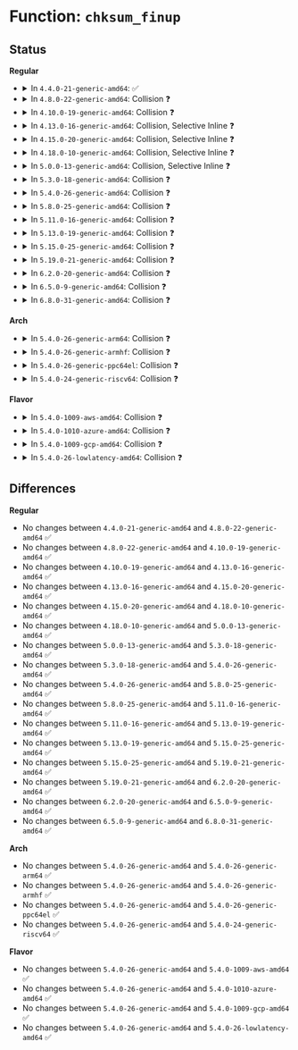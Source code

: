 # Function: <code>chksum_finup</code>

## Status
<b>Regular</b>
<ul>
<li>
<details>
<summary>In <code>4.4.0-21-generic-amd64</code>: ✅</summary>

```c
int chksum_finup(struct shash_desc * desc, const u8 * data, unsigned int len, u8 * out)
```

```json
{
  "name": "chksum_finup",
  "collision_type": "Unique Static",
  "inline_type": "No",
  "funcs": [
    {
      "addr": 18446744071582693376,
      "name": "chksum_finup",
      "external": false,
      "loc": "crypto/crc32c_generic.c:112",
      "file": "crypto/crc32c_generic.c",
      "inline": "seen, unknown",
      "caller_inline": [],
      "caller_func": []
    }
  ],
  "symbols": [
    {
      "addr": 18446744071582693376,
      "name": "chksum_finup",
      "section": ".text",
      "bind": "STB_LOCAL",
      "size": 32
    },
    {
      "addr": 18446744071582693648,
      "name": "chksum_finup",
      "section": ".text",
      "bind": "STB_LOCAL",
      "size": 32
    }
  ]
}
```
</details>
</li>
<li>
<details>
<summary>In <code>4.8.0-22-generic-amd64</code>: Collision ❓</summary>

```c
int chksum_finup(struct shash_desc * desc, const u8 * data, unsigned int len, u8 * out)
```

```json
{
  "name": "chksum_finup",
  "collision_type": "Static-Static Collision",
  "inline_type": "No",
  "funcs": [
    {
      "addr": 18446744071582953568,
      "name": "chksum_finup",
      "external": false,
      "loc": "crypto/crc32c_generic.c:112",
      "file": "crypto/crc32c_generic.c",
      "inline": "seen, unknown",
      "caller_inline": [],
      "caller_func": []
    },
    {
      "addr": 0,
      "name": "chksum_finup",
      "external": false,
      "loc": "crypto/crct10dif_generic.c:75",
      "file": "crypto/crct10dif_generic.c",
      "inline": "seen, unknown",
      "caller_inline": [],
      "caller_func": []
    }
  ],
  "symbols": [
    {
      "addr": 18446744071582953568,
      "name": "chksum_finup",
      "section": ".text",
      "bind": "STB_LOCAL",
      "size": 32
    },
    {
      "addr": 18446744071582953840,
      "name": "chksum_finup",
      "section": ".text",
      "bind": "STB_LOCAL",
      "size": 32
    }
  ]
}
```
</details>
</li>
<li>
<details>
<summary>In <code>4.10.0-19-generic-amd64</code>: Collision ❓</summary>

```c
int chksum_finup(struct shash_desc * desc, const u8 * data, unsigned int len, u8 * out)
```

```json
{
  "name": "chksum_finup",
  "collision_type": "Static-Static Collision",
  "inline_type": "No",
  "funcs": [
    {
      "addr": 18446744071583057552,
      "name": "chksum_finup",
      "external": false,
      "loc": "crypto/crc32c_generic.c:112",
      "file": "crypto/crc32c_generic.c",
      "inline": "seen, unknown",
      "caller_inline": [],
      "caller_func": []
    },
    {
      "addr": 0,
      "name": "chksum_finup",
      "external": false,
      "loc": "crypto/crct10dif_generic.c:75",
      "file": "crypto/crct10dif_generic.c",
      "inline": "seen, unknown",
      "caller_inline": [],
      "caller_func": []
    }
  ],
  "symbols": [
    {
      "addr": 18446744071583057552,
      "name": "chksum_finup",
      "section": ".text",
      "bind": "STB_LOCAL",
      "size": 32
    },
    {
      "addr": 18446744071583057824,
      "name": "chksum_finup",
      "section": ".text",
      "bind": "STB_LOCAL",
      "size": 32
    }
  ]
}
```
</details>
</li>
<li>
<details>
<summary>In <code>4.13.0-16-generic-amd64</code>: Collision, Selective Inline ❓</summary>

```c
int chksum_finup(struct shash_desc * desc, const u8 * data, unsigned int len, u8 * out)
```

```json
{
  "name": "chksum_finup",
  "collision_type": "Static-Static Collision",
  "inline_type": "Selective",
  "funcs": [
    {
      "addr": 18446744071583112656,
      "name": "chksum_finup",
      "external": false,
      "loc": "crypto/crc32c_generic.c:112",
      "file": "crypto/crc32c_generic.c",
      "inline": "seen, unknown",
      "caller_inline": [],
      "caller_func": []
    },
    {
      "addr": 18446744071583112848,
      "name": "chksum_finup",
      "external": false,
      "loc": "crypto/crct10dif_generic.c:75",
      "file": "crypto/crct10dif_generic.c",
      "inline": "not declared, inlined",
      "caller_inline": [],
      "caller_func": []
    }
  ],
  "symbols": [
    {
      "addr": 18446744071583112656,
      "name": "chksum_finup",
      "section": ".text",
      "bind": "STB_LOCAL",
      "size": 32
    },
    {
      "addr": 18446744071583112848,
      "name": "chksum_finup",
      "section": ".text",
      "bind": "STB_LOCAL",
      "size": 32
    }
  ]
}
```
</details>
</li>
<li>
<details>
<summary>In <code>4.15.0-20-generic-amd64</code>: Collision, Selective Inline ❓</summary>

```c
int chksum_finup(struct shash_desc * desc, const u8 * data, unsigned int len, u8 * out)
```

```json
{
  "name": "chksum_finup",
  "collision_type": "Static-Static Collision",
  "inline_type": "Selective",
  "funcs": [
    {
      "addr": 18446744071583286592,
      "name": "chksum_finup",
      "external": false,
      "loc": "crypto/crc32c_generic.c:112",
      "file": "crypto/crc32c_generic.c",
      "inline": "seen, unknown",
      "caller_inline": [],
      "caller_func": []
    },
    {
      "addr": 18446744071583286784,
      "name": "chksum_finup",
      "external": false,
      "loc": "crypto/crct10dif_generic.c:75",
      "file": "crypto/crct10dif_generic.c",
      "inline": "not declared, inlined",
      "caller_inline": [],
      "caller_func": []
    }
  ],
  "symbols": [
    {
      "addr": 18446744071583286592,
      "name": "chksum_finup",
      "section": ".text",
      "bind": "STB_LOCAL",
      "size": 32
    },
    {
      "addr": 18446744071583286784,
      "name": "chksum_finup",
      "section": ".text",
      "bind": "STB_LOCAL",
      "size": 32
    }
  ]
}
```
</details>
</li>
<li>
<details>
<summary>In <code>4.18.0-10-generic-amd64</code>: Collision, Selective Inline ❓</summary>

```c
int chksum_finup(struct shash_desc * desc, const u8 * data, unsigned int len, u8 * out)
```

```json
{
  "name": "chksum_finup",
  "collision_type": "Static-Static Collision",
  "inline_type": "Selective",
  "funcs": [
    {
      "addr": 18446744071583495040,
      "name": "chksum_finup",
      "external": false,
      "loc": "crypto/crc32c_generic.c:113",
      "file": "crypto/crc32c_generic.c",
      "inline": "seen, unknown",
      "caller_inline": [],
      "caller_func": []
    },
    {
      "addr": 18446744071583495232,
      "name": "chksum_finup",
      "external": false,
      "loc": "crypto/crct10dif_generic.c:75",
      "file": "crypto/crct10dif_generic.c",
      "inline": "not declared, inlined",
      "caller_inline": [],
      "caller_func": []
    }
  ],
  "symbols": [
    {
      "addr": 18446744071583495040,
      "name": "chksum_finup",
      "section": ".text",
      "bind": "STB_LOCAL",
      "size": 32
    },
    {
      "addr": 18446744071583495232,
      "name": "chksum_finup",
      "section": ".text",
      "bind": "STB_LOCAL",
      "size": 32
    }
  ]
}
```
</details>
</li>
<li>
<details>
<summary>In <code>5.0.0-13-generic-amd64</code>: Collision, Selective Inline ❓</summary>

```c
int chksum_finup(struct shash_desc * desc, const u8 * data, unsigned int len, u8 * out)
```

```json
{
  "name": "chksum_finup",
  "collision_type": "Static-Static Collision",
  "inline_type": "Selective",
  "funcs": [
    {
      "addr": 18446744071583616304,
      "name": "chksum_finup",
      "external": false,
      "loc": "crypto/crc32c_generic.c:113",
      "file": "crypto/crc32c_generic.c",
      "inline": "seen, unknown",
      "caller_inline": [],
      "caller_func": []
    },
    {
      "addr": 18446744071583616496,
      "name": "chksum_finup",
      "external": false,
      "loc": "crypto/crct10dif_generic.c:75",
      "file": "crypto/crct10dif_generic.c",
      "inline": "not declared, inlined",
      "caller_inline": [],
      "caller_func": []
    }
  ],
  "symbols": [
    {
      "addr": 18446744071583616304,
      "name": "chksum_finup",
      "section": ".text",
      "bind": "STB_LOCAL",
      "size": 32
    },
    {
      "addr": 18446744071583616496,
      "name": "chksum_finup",
      "section": ".text",
      "bind": "STB_LOCAL",
      "size": 32
    }
  ]
}
```
</details>
</li>
<li>
<details>
<summary>In <code>5.3.0-18-generic-amd64</code>: Collision ❓</summary>

```c
int chksum_finup(struct shash_desc * desc, const u8 * data, unsigned int len, u8 * out)
```

```json
{
  "name": "chksum_finup",
  "collision_type": "Static-Static Collision",
  "inline_type": "No",
  "funcs": [
    {
      "addr": 18446744071583802400,
      "name": "chksum_finup",
      "external": false,
      "loc": "crypto/crc32c_generic.c:108",
      "file": "crypto/crc32c_generic.c",
      "inline": "seen, unknown",
      "caller_inline": [],
      "caller_func": []
    },
    {
      "addr": 18446744071583802624,
      "name": "chksum_finup",
      "external": false,
      "loc": "crypto/crct10dif_generic.c:74",
      "file": "crypto/crct10dif_generic.c",
      "inline": "seen, unknown",
      "caller_inline": [],
      "caller_func": []
    }
  ],
  "symbols": [
    {
      "addr": 18446744071583802400,
      "name": "chksum_finup",
      "section": ".text",
      "bind": "STB_LOCAL",
      "size": 32
    },
    {
      "addr": 18446744071583802624,
      "name": "chksum_finup",
      "section": ".text",
      "bind": "STB_LOCAL",
      "size": 32
    }
  ]
}
```
</details>
</li>
<li>
<details>
<summary>In <code>5.4.0-26-generic-amd64</code>: Collision ❓</summary>

```c
int chksum_finup(struct shash_desc * desc, const u8 * data, unsigned int len, u8 * out)
```

```json
{
  "name": "chksum_finup",
  "collision_type": "Static-Static Collision",
  "inline_type": "No",
  "funcs": [
    {
      "addr": 18446744071583904240,
      "name": "chksum_finup",
      "external": false,
      "loc": "crypto/crc32c_generic.c:108",
      "file": "crypto/crc32c_generic.c",
      "inline": "seen, unknown",
      "caller_inline": [],
      "caller_func": []
    },
    {
      "addr": 18446744071583904464,
      "name": "chksum_finup",
      "external": false,
      "loc": "crypto/crct10dif_generic.c:74",
      "file": "crypto/crct10dif_generic.c",
      "inline": "seen, unknown",
      "caller_inline": [],
      "caller_func": []
    }
  ],
  "symbols": [
    {
      "addr": 18446744071583904240,
      "name": "chksum_finup",
      "section": ".text",
      "bind": "STB_LOCAL",
      "size": 32
    },
    {
      "addr": 18446744071583904464,
      "name": "chksum_finup",
      "section": ".text",
      "bind": "STB_LOCAL",
      "size": 32
    }
  ]
}
```
</details>
</li>
<li>
<details>
<summary>In <code>5.8.0-25-generic-amd64</code>: Collision ❓</summary>

```c
int chksum_finup(struct shash_desc * desc, const u8 * data, unsigned int len, u8 * out)
```

```json
{
  "name": "chksum_finup",
  "collision_type": "Static-Static Collision",
  "inline_type": "No",
  "funcs": [
    {
      "addr": 18446744071584294000,
      "name": "chksum_finup",
      "external": false,
      "loc": "crypto/crc32c_generic.c:106",
      "file": "crypto/crc32c_generic.c",
      "inline": "seen, unknown",
      "caller_inline": [],
      "caller_func": []
    },
    {
      "addr": 18446744071584294272,
      "name": "chksum_finup",
      "external": false,
      "loc": "crypto/crct10dif_generic.c:74",
      "file": "crypto/crct10dif_generic.c",
      "inline": "seen, unknown",
      "caller_inline": [],
      "caller_func": []
    }
  ],
  "symbols": [
    {
      "addr": 18446744071584294000,
      "name": "chksum_finup",
      "section": ".text",
      "bind": "STB_LOCAL",
      "size": 35
    },
    {
      "addr": 18446744071584294272,
      "name": "chksum_finup",
      "section": ".text",
      "bind": "STB_LOCAL",
      "size": 35
    }
  ]
}
```
</details>
</li>
<li>
<details>
<summary>In <code>5.11.0-16-generic-amd64</code>: Collision ❓</summary>

```c
int chksum_finup(struct shash_desc * desc, const u8 * data, unsigned int len, u8 * out)
```

```json
{
  "name": "chksum_finup",
  "collision_type": "Static-Static Collision",
  "inline_type": "No",
  "funcs": [
    {
      "addr": 18446744071584412608,
      "name": "chksum_finup",
      "external": false,
      "loc": "crypto/crc32c_generic.c:106",
      "file": "crypto/crc32c_generic.c",
      "inline": "seen, unknown",
      "caller_inline": [],
      "caller_func": []
    },
    {
      "addr": 18446744071584412880,
      "name": "chksum_finup",
      "external": false,
      "loc": "crypto/crct10dif_generic.c:74",
      "file": "crypto/crct10dif_generic.c",
      "inline": "seen, unknown",
      "caller_inline": [],
      "caller_func": []
    }
  ],
  "symbols": [
    {
      "addr": 18446744071584412608,
      "name": "chksum_finup",
      "section": ".text",
      "bind": "STB_LOCAL",
      "size": 35
    },
    {
      "addr": 18446744071584412880,
      "name": "chksum_finup",
      "section": ".text",
      "bind": "STB_LOCAL",
      "size": 35
    }
  ]
}
```
</details>
</li>
<li>
<details>
<summary>In <code>5.13.0-19-generic-amd64</code>: Collision ❓</summary>

```c
int chksum_finup(struct shash_desc * desc, const u8 * data, unsigned int len, u8 * out)
```

```json
{
  "name": "chksum_finup",
  "collision_type": "Static-Static Collision",
  "inline_type": "No",
  "funcs": [
    {
      "addr": 18446744071584447536,
      "name": "chksum_finup",
      "external": false,
      "loc": "crypto/crc32c_generic.c:106",
      "file": "crypto/crc32c_generic.c",
      "inline": "seen, unknown",
      "caller_inline": [],
      "caller_func": []
    },
    {
      "addr": 18446744071584447808,
      "name": "chksum_finup",
      "external": false,
      "loc": "crypto/crct10dif_generic.c:74",
      "file": "crypto/crct10dif_generic.c",
      "inline": "seen, unknown",
      "caller_inline": [],
      "caller_func": []
    }
  ],
  "symbols": [
    {
      "addr": 18446744071584447536,
      "name": "chksum_finup",
      "section": ".text",
      "bind": "STB_LOCAL",
      "size": 35
    },
    {
      "addr": 18446744071584447808,
      "name": "chksum_finup",
      "section": ".text",
      "bind": "STB_LOCAL",
      "size": 35
    }
  ]
}
```
</details>
</li>
<li>
<details>
<summary>In <code>5.15.0-25-generic-amd64</code>: Collision ❓</summary>

```c
int chksum_finup(struct shash_desc * desc, const u8 * data, unsigned int len, u8 * out)
```

```json
{
  "name": "chksum_finup",
  "collision_type": "Static-Static Collision",
  "inline_type": "No",
  "funcs": [
    {
      "addr": 18446744071584845536,
      "name": "chksum_finup",
      "external": false,
      "loc": "crypto/crc32c_generic.c:106",
      "file": "crypto/crc32c_generic.c",
      "inline": "seen, unknown",
      "caller_inline": [],
      "caller_func": []
    },
    {
      "addr": 18446744071584845808,
      "name": "chksum_finup",
      "external": false,
      "loc": "crypto/crct10dif_generic.c:74",
      "file": "crypto/crct10dif_generic.c",
      "inline": "seen, unknown",
      "caller_inline": [],
      "caller_func": []
    }
  ],
  "symbols": [
    {
      "addr": 18446744071584845536,
      "name": "chksum_finup",
      "section": ".text",
      "bind": "STB_LOCAL",
      "size": 35
    },
    {
      "addr": 18446744071584845808,
      "name": "chksum_finup",
      "section": ".text",
      "bind": "STB_LOCAL",
      "size": 35
    }
  ]
}
```
</details>
</li>
<li>
<details>
<summary>In <code>5.19.0-21-generic-amd64</code>: Collision ❓</summary>

```c
int chksum_finup(struct shash_desc * desc, const u8 * data, unsigned int len, u8 * out)
```

```json
{
  "name": "chksum_finup",
  "collision_type": "Static-Static Collision",
  "inline_type": "No",
  "funcs": [
    {
      "addr": 18446744071585538720,
      "name": "chksum_finup",
      "external": false,
      "loc": "crypto/crc32c_generic.c:106",
      "file": "crypto/crc32c_generic.c",
      "inline": "seen, unknown",
      "caller_inline": [],
      "caller_func": []
    },
    {
      "addr": 18446744071585539008,
      "name": "chksum_finup",
      "external": false,
      "loc": "crypto/crct10dif_generic.c:74",
      "file": "crypto/crct10dif_generic.c",
      "inline": "seen, unknown",
      "caller_inline": [],
      "caller_func": []
    },
    {
      "addr": 18446744071585539216,
      "name": "chksum_finup",
      "external": false,
      "loc": "crypto/crc64_rocksoft_generic.c:42",
      "file": "crypto/crc64_rocksoft_generic.c",
      "inline": "seen, unknown",
      "caller_inline": [],
      "caller_func": []
    }
  ],
  "symbols": [
    {
      "addr": 18446744071585538720,
      "name": "chksum_finup",
      "section": ".text",
      "bind": "STB_LOCAL",
      "size": 47
    },
    {
      "addr": 18446744071585539008,
      "name": "chksum_finup",
      "section": ".text",
      "bind": "STB_LOCAL",
      "size": 47
    },
    {
      "addr": 18446744071585539216,
      "name": "chksum_finup",
      "section": ".text",
      "bind": "STB_LOCAL",
      "size": 47
    }
  ]
}
```
</details>
</li>
<li>
<details>
<summary>In <code>6.2.0-20-generic-amd64</code>: Collision ❓</summary>

```c
int chksum_finup(struct shash_desc * desc, const u8 * data, unsigned int len, u8 * out)
```

```json
{
  "name": "chksum_finup",
  "collision_type": "Static-Static Collision",
  "inline_type": "No",
  "funcs": [
    {
      "addr": 18446744071586300528,
      "name": "chksum_finup",
      "external": false,
      "loc": "crypto/crc32c_generic.c:106",
      "file": "crypto/crc32c_generic.c",
      "inline": "seen, unknown",
      "caller_inline": [],
      "caller_func": []
    },
    {
      "addr": 18446744071586300912,
      "name": "chksum_finup",
      "external": false,
      "loc": "crypto/crct10dif_generic.c:74",
      "file": "crypto/crct10dif_generic.c",
      "inline": "seen, unknown",
      "caller_inline": [],
      "caller_func": []
    },
    {
      "addr": 18446744071586301200,
      "name": "chksum_finup",
      "external": false,
      "loc": "crypto/crc64_rocksoft_generic.c:42",
      "file": "crypto/crc64_rocksoft_generic.c",
      "inline": "seen, unknown",
      "caller_inline": [],
      "caller_func": []
    }
  ],
  "symbols": [
    {
      "addr": 18446744071586300528,
      "name": "chksum_finup",
      "section": ".text",
      "bind": "STB_LOCAL",
      "size": 47
    },
    {
      "addr": 18446744071586300912,
      "name": "chksum_finup",
      "section": ".text",
      "bind": "STB_LOCAL",
      "size": 47
    },
    {
      "addr": 18446744071586301200,
      "name": "chksum_finup",
      "section": ".text",
      "bind": "STB_LOCAL",
      "size": 47
    }
  ]
}
```
</details>
</li>
<li>
<details>
<summary>In <code>6.5.0-9-generic-amd64</code>: Collision ❓</summary>

```c
int chksum_finup(struct shash_desc * desc, const u8 * data, unsigned int len, u8 * out)
```

```json
{
  "name": "chksum_finup",
  "collision_type": "Static-Static Collision",
  "inline_type": "No",
  "funcs": [
    {
      "addr": 18446744071586544144,
      "name": "chksum_finup",
      "external": false,
      "loc": "crypto/crc32c_generic.c:106",
      "file": "crypto/crc32c_generic.c",
      "inline": "seen, unknown",
      "caller_inline": [],
      "caller_func": []
    },
    {
      "addr": 18446744071586544528,
      "name": "chksum_finup",
      "external": false,
      "loc": "crypto/crct10dif_generic.c:74",
      "file": "crypto/crct10dif_generic.c",
      "inline": "seen, unknown",
      "caller_inline": [],
      "caller_func": []
    },
    {
      "addr": 18446744071586544816,
      "name": "chksum_finup",
      "external": false,
      "loc": "crypto/crc64_rocksoft_generic.c:42",
      "file": "crypto/crc64_rocksoft_generic.c",
      "inline": "seen, unknown",
      "caller_inline": [],
      "caller_func": []
    }
  ],
  "symbols": [
    {
      "addr": 18446744071586544144,
      "name": "chksum_finup",
      "section": ".text",
      "bind": "STB_LOCAL",
      "size": 47
    },
    {
      "addr": 18446744071586544528,
      "name": "chksum_finup",
      "section": ".text",
      "bind": "STB_LOCAL",
      "size": 47
    },
    {
      "addr": 18446744071586544816,
      "name": "chksum_finup",
      "section": ".text",
      "bind": "STB_LOCAL",
      "size": 47
    }
  ]
}
```
</details>
</li>
<li>
<details>
<summary>In <code>6.8.0-31-generic-amd64</code>: Collision ❓</summary>

```c
int chksum_finup(struct shash_desc * desc, const u8 * data, unsigned int len, u8 * out)
```

```json
{
  "name": "chksum_finup",
  "collision_type": "Static-Static Collision",
  "inline_type": "No",
  "funcs": [
    {
      "addr": 18446744071586814224,
      "name": "chksum_finup",
      "external": false,
      "loc": "crypto/crc32c_generic.c:106",
      "file": "crypto/crc32c_generic.c",
      "inline": "seen, unknown",
      "caller_inline": [],
      "caller_func": []
    },
    {
      "addr": 18446744071586814608,
      "name": "chksum_finup",
      "external": false,
      "loc": "crypto/crct10dif_generic.c:74",
      "file": "crypto/crct10dif_generic.c",
      "inline": "seen, unknown",
      "caller_inline": [],
      "caller_func": []
    },
    {
      "addr": 18446744071586814896,
      "name": "chksum_finup",
      "external": false,
      "loc": "crypto/crc64_rocksoft_generic.c:42",
      "file": "crypto/crc64_rocksoft_generic.c",
      "inline": "seen, unknown",
      "caller_inline": [],
      "caller_func": []
    }
  ],
  "symbols": [
    {
      "addr": 18446744071586814224,
      "name": "chksum_finup",
      "section": ".text",
      "bind": "STB_LOCAL",
      "size": 47
    },
    {
      "addr": 18446744071586814608,
      "name": "chksum_finup",
      "section": ".text",
      "bind": "STB_LOCAL",
      "size": 47
    },
    {
      "addr": 18446744071586814896,
      "name": "chksum_finup",
      "section": ".text",
      "bind": "STB_LOCAL",
      "size": 47
    }
  ]
}
```
</details>
</li>
</ul>
<b>Arch</b>
<ul>
<li>
<details>
<summary>In <code>5.4.0-26-generic-arm64</code>: Collision ❓</summary>

```c
int chksum_finup(struct shash_desc * desc, const u8 * data, unsigned int len, u8 * out)
```

```json
{
  "name": "chksum_finup",
  "collision_type": "Static-Static Collision",
  "inline_type": "No",
  "funcs": [
    {
      "addr": 18446603336495724616,
      "name": "chksum_finup",
      "external": false,
      "loc": "crypto/crc32c_generic.c:108",
      "file": "crypto/crc32c_generic.c",
      "inline": "seen, unknown",
      "caller_inline": [],
      "caller_func": []
    },
    {
      "addr": 18446603336495725080,
      "name": "chksum_finup",
      "external": false,
      "loc": "crypto/crct10dif_generic.c:74",
      "file": "crypto/crct10dif_generic.c",
      "inline": "seen, unknown",
      "caller_inline": [],
      "caller_func": []
    }
  ],
  "symbols": [
    {
      "addr": 18446603336495724616,
      "name": "chksum_finup",
      "section": ".text",
      "bind": "STB_LOCAL",
      "size": 84
    },
    {
      "addr": 18446603336495725080,
      "name": "chksum_finup",
      "section": ".text",
      "bind": "STB_LOCAL",
      "size": 84
    }
  ]
}
```
</details>
</li>
<li>
<details>
<summary>In <code>5.4.0-26-generic-armhf</code>: Collision ❓</summary>

```c
int chksum_finup(struct shash_desc * desc, const u8 * data, unsigned int len, u8 * out)
```

```json
{
  "name": "chksum_finup",
  "collision_type": "Static-Static Collision",
  "inline_type": "No",
  "funcs": [
    {
      "addr": 3229078832,
      "name": "chksum_finup",
      "external": false,
      "loc": "crypto/crc32c_generic.c:108",
      "file": "crypto/crc32c_generic.c",
      "inline": "seen, unknown",
      "caller_inline": [],
      "caller_func": []
    },
    {
      "addr": 3229079132,
      "name": "chksum_finup",
      "external": false,
      "loc": "crypto/crct10dif_generic.c:74",
      "file": "crypto/crct10dif_generic.c",
      "inline": "seen, unknown",
      "caller_inline": [],
      "caller_func": []
    }
  ],
  "symbols": [
    {
      "addr": 3229078832,
      "name": "chksum_finup",
      "section": ".text",
      "bind": "STB_LOCAL",
      "size": 48
    },
    {
      "addr": 3229079132,
      "name": "chksum_finup",
      "section": ".text",
      "bind": "STB_LOCAL",
      "size": 48
    }
  ]
}
```
</details>
</li>
<li>
<details>
<summary>In <code>5.4.0-26-generic-ppc64el</code>: Collision ❓</summary>

```c
int chksum_finup(struct shash_desc * desc, const u8 * data, unsigned int len, u8 * out)
```

```json
{
  "name": "chksum_finup",
  "collision_type": "Static-Static Collision",
  "inline_type": "No",
  "funcs": [
    {
      "addr": 13835058055289878640,
      "name": "chksum_finup",
      "external": false,
      "loc": "crypto/crc32c_generic.c:108",
      "file": "crypto/crc32c_generic.c",
      "inline": "seen, unknown",
      "caller_inline": [],
      "caller_func": []
    },
    {
      "addr": 13835058055289879136,
      "name": "chksum_finup",
      "external": false,
      "loc": "crypto/crct10dif_generic.c:74",
      "file": "crypto/crct10dif_generic.c",
      "inline": "seen, unknown",
      "caller_inline": [],
      "caller_func": []
    }
  ],
  "symbols": [
    {
      "addr": 13835058055289878640,
      "name": "chksum_finup",
      "section": ".text",
      "bind": "STB_LOCAL",
      "size": 84
    },
    {
      "addr": 13835058055289879136,
      "name": "chksum_finup",
      "section": ".text",
      "bind": "STB_LOCAL",
      "size": 80
    }
  ]
}
```
</details>
</li>
<li>
<details>
<summary>In <code>5.4.0-24-generic-riscv64</code>: Collision ❓</summary>

```c
int chksum_finup(struct shash_desc * desc, const u8 * data, unsigned int len, u8 * out)
```

```json
{
  "name": "chksum_finup",
  "collision_type": "Static-Static Collision",
  "inline_type": "No",
  "funcs": [
    {
      "addr": 18446743936274876304,
      "name": "chksum_finup",
      "external": false,
      "loc": "crypto/crc32c_generic.c:108",
      "file": "crypto/crc32c_generic.c",
      "inline": "seen, unknown",
      "caller_inline": [],
      "caller_func": []
    },
    {
      "addr": 18446743936274876734,
      "name": "chksum_finup",
      "external": false,
      "loc": "crypto/crct10dif_generic.c:74",
      "file": "crypto/crct10dif_generic.c",
      "inline": "seen, unknown",
      "caller_inline": [],
      "caller_func": []
    }
  ],
  "symbols": [
    {
      "addr": 18446743936274876304,
      "name": "chksum_finup",
      "section": ".text",
      "bind": "STB_LOCAL",
      "size": 106
    },
    {
      "addr": 18446743936274876734,
      "name": "chksum_finup",
      "section": ".text",
      "bind": "STB_LOCAL",
      "size": 76
    }
  ]
}
```
</details>
</li>
</ul>
<b>Flavor</b>
<ul>
<li>
<details>
<summary>In <code>5.4.0-1009-aws-amd64</code>: Collision ❓</summary>

```c
int chksum_finup(struct shash_desc * desc, const u8 * data, unsigned int len, u8 * out)
```

```json
{
  "name": "chksum_finup",
  "collision_type": "Static-Static Collision",
  "inline_type": "No",
  "funcs": [
    {
      "addr": 18446744071583872976,
      "name": "chksum_finup",
      "external": false,
      "loc": "crypto/crc32c_generic.c:108",
      "file": "crypto/crc32c_generic.c",
      "inline": "seen, unknown",
      "caller_inline": [],
      "caller_func": []
    },
    {
      "addr": 18446744071583873200,
      "name": "chksum_finup",
      "external": false,
      "loc": "crypto/crct10dif_generic.c:74",
      "file": "crypto/crct10dif_generic.c",
      "inline": "seen, unknown",
      "caller_inline": [],
      "caller_func": []
    }
  ],
  "symbols": [
    {
      "addr": 18446744071583872976,
      "name": "chksum_finup",
      "section": ".text",
      "bind": "STB_LOCAL",
      "size": 32
    },
    {
      "addr": 18446744071583873200,
      "name": "chksum_finup",
      "section": ".text",
      "bind": "STB_LOCAL",
      "size": 32
    }
  ]
}
```
</details>
</li>
<li>
<details>
<summary>In <code>5.4.0-1010-azure-amd64</code>: Collision ❓</summary>

```c
int chksum_finup(struct shash_desc * desc, const u8 * data, unsigned int len, u8 * out)
```

```json
{
  "name": "chksum_finup",
  "collision_type": "Static-Static Collision",
  "inline_type": "No",
  "funcs": [
    {
      "addr": 18446744071583810032,
      "name": "chksum_finup",
      "external": false,
      "loc": "crypto/crc32c_generic.c:108",
      "file": "crypto/crc32c_generic.c",
      "inline": "seen, unknown",
      "caller_inline": [],
      "caller_func": []
    },
    {
      "addr": 18446744071583810256,
      "name": "chksum_finup",
      "external": false,
      "loc": "crypto/crct10dif_generic.c:74",
      "file": "crypto/crct10dif_generic.c",
      "inline": "seen, unknown",
      "caller_inline": [],
      "caller_func": []
    }
  ],
  "symbols": [
    {
      "addr": 18446744071583810032,
      "name": "chksum_finup",
      "section": ".text",
      "bind": "STB_LOCAL",
      "size": 32
    },
    {
      "addr": 18446744071583810256,
      "name": "chksum_finup",
      "section": ".text",
      "bind": "STB_LOCAL",
      "size": 32
    }
  ]
}
```
</details>
</li>
<li>
<details>
<summary>In <code>5.4.0-1009-gcp-amd64</code>: Collision ❓</summary>

```c
int chksum_finup(struct shash_desc * desc, const u8 * data, unsigned int len, u8 * out)
```

```json
{
  "name": "chksum_finup",
  "collision_type": "Static-Static Collision",
  "inline_type": "No",
  "funcs": [
    {
      "addr": 18446744071583856736,
      "name": "chksum_finup",
      "external": false,
      "loc": "crypto/crc32c_generic.c:108",
      "file": "crypto/crc32c_generic.c",
      "inline": "seen, unknown",
      "caller_inline": [],
      "caller_func": []
    },
    {
      "addr": 18446744071583856960,
      "name": "chksum_finup",
      "external": false,
      "loc": "crypto/crct10dif_generic.c:74",
      "file": "crypto/crct10dif_generic.c",
      "inline": "seen, unknown",
      "caller_inline": [],
      "caller_func": []
    }
  ],
  "symbols": [
    {
      "addr": 18446744071583856736,
      "name": "chksum_finup",
      "section": ".text",
      "bind": "STB_LOCAL",
      "size": 32
    },
    {
      "addr": 18446744071583856960,
      "name": "chksum_finup",
      "section": ".text",
      "bind": "STB_LOCAL",
      "size": 32
    }
  ]
}
```
</details>
</li>
<li>
<details>
<summary>In <code>5.4.0-26-lowlatency-amd64</code>: Collision ❓</summary>

```c
int chksum_finup(struct shash_desc * desc, const u8 * data, unsigned int len, u8 * out)
```

```json
{
  "name": "chksum_finup",
  "collision_type": "Static-Static Collision",
  "inline_type": "No",
  "funcs": [
    {
      "addr": 18446744071583957808,
      "name": "chksum_finup",
      "external": false,
      "loc": "crypto/crc32c_generic.c:108",
      "file": "crypto/crc32c_generic.c",
      "inline": "seen, unknown",
      "caller_inline": [],
      "caller_func": []
    },
    {
      "addr": 18446744071583958032,
      "name": "chksum_finup",
      "external": false,
      "loc": "crypto/crct10dif_generic.c:74",
      "file": "crypto/crct10dif_generic.c",
      "inline": "seen, unknown",
      "caller_inline": [],
      "caller_func": []
    }
  ],
  "symbols": [
    {
      "addr": 18446744071583957808,
      "name": "chksum_finup",
      "section": ".text",
      "bind": "STB_LOCAL",
      "size": 32
    },
    {
      "addr": 18446744071583958032,
      "name": "chksum_finup",
      "section": ".text",
      "bind": "STB_LOCAL",
      "size": 32
    }
  ]
}
```
</details>
</li>
</ul>

## Differences
<b>Regular</b>
<ul>
<li>
No changes between <code>4.4.0-21-generic-amd64</code> and <code>4.8.0-22-generic-amd64</code> ✅
</li>
<li>
No changes between <code>4.8.0-22-generic-amd64</code> and <code>4.10.0-19-generic-amd64</code> ✅
</li>
<li>
No changes between <code>4.10.0-19-generic-amd64</code> and <code>4.13.0-16-generic-amd64</code> ✅
</li>
<li>
No changes between <code>4.13.0-16-generic-amd64</code> and <code>4.15.0-20-generic-amd64</code> ✅
</li>
<li>
No changes between <code>4.15.0-20-generic-amd64</code> and <code>4.18.0-10-generic-amd64</code> ✅
</li>
<li>
No changes between <code>4.18.0-10-generic-amd64</code> and <code>5.0.0-13-generic-amd64</code> ✅
</li>
<li>
No changes between <code>5.0.0-13-generic-amd64</code> and <code>5.3.0-18-generic-amd64</code> ✅
</li>
<li>
No changes between <code>5.3.0-18-generic-amd64</code> and <code>5.4.0-26-generic-amd64</code> ✅
</li>
<li>
No changes between <code>5.4.0-26-generic-amd64</code> and <code>5.8.0-25-generic-amd64</code> ✅
</li>
<li>
No changes between <code>5.8.0-25-generic-amd64</code> and <code>5.11.0-16-generic-amd64</code> ✅
</li>
<li>
No changes between <code>5.11.0-16-generic-amd64</code> and <code>5.13.0-19-generic-amd64</code> ✅
</li>
<li>
No changes between <code>5.13.0-19-generic-amd64</code> and <code>5.15.0-25-generic-amd64</code> ✅
</li>
<li>
No changes between <code>5.15.0-25-generic-amd64</code> and <code>5.19.0-21-generic-amd64</code> ✅
</li>
<li>
No changes between <code>5.19.0-21-generic-amd64</code> and <code>6.2.0-20-generic-amd64</code> ✅
</li>
<li>
No changes between <code>6.2.0-20-generic-amd64</code> and <code>6.5.0-9-generic-amd64</code> ✅
</li>
<li>
No changes between <code>6.5.0-9-generic-amd64</code> and <code>6.8.0-31-generic-amd64</code> ✅
</li>
</ul>
<b>Arch</b>
<ul>
<li>
No changes between <code>5.4.0-26-generic-amd64</code> and <code>5.4.0-26-generic-arm64</code> ✅
</li>
<li>
No changes between <code>5.4.0-26-generic-amd64</code> and <code>5.4.0-26-generic-armhf</code> ✅
</li>
<li>
No changes between <code>5.4.0-26-generic-amd64</code> and <code>5.4.0-26-generic-ppc64el</code> ✅
</li>
<li>
No changes between <code>5.4.0-26-generic-amd64</code> and <code>5.4.0-24-generic-riscv64</code> ✅
</li>
</ul>
<b>Flavor</b>
<ul>
<li>
No changes between <code>5.4.0-26-generic-amd64</code> and <code>5.4.0-1009-aws-amd64</code> ✅
</li>
<li>
No changes between <code>5.4.0-26-generic-amd64</code> and <code>5.4.0-1010-azure-amd64</code> ✅
</li>
<li>
No changes between <code>5.4.0-26-generic-amd64</code> and <code>5.4.0-1009-gcp-amd64</code> ✅
</li>
<li>
No changes between <code>5.4.0-26-generic-amd64</code> and <code>5.4.0-26-lowlatency-amd64</code> ✅
</li>
</ul>

